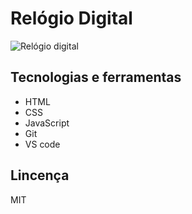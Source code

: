 # Relógio Digital

<img src="https://github.com/raifransantos/relogio-digital/blob/main/github/preview.jpg" alt="Relógio digital"/>

## Tecnologias e ferramentas
* HTML
* CSS
* JavaScript
* Git
* VS code

## Lincença

MIT
